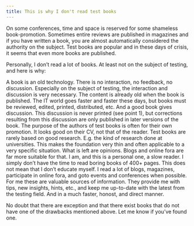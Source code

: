```yaml
---
title: This is why I don't read test books
---
```


On some conferences, time and space is reserved for some shameless book-promotion. Sometimes entire reviews are published in magazines and if you have written a book, you are almost automatically considered the authority on the subject. Test books are popular and in these days of crisis, it seems that even more books are published.

Personally, I don’t read a lot of books. At least not on the subject of testing, and here is why:

A book is an old technology. There is no interaction, no feedback, no discussion. Especially on the subject of testing, the interaction and discussion is very necessary.
The content is already old when the book is published. The IT world goes faster and faster these days, but books must be reviewed, edited, printed, distributed, etc. And a good book gives discussion. This discussion is never printed (see point 1), but corrections resulting from this discussion are only published in later versions of the book.
The purpose of the authors of test books is often for their own promotion. It looks good on their CV, not that of the reader.
Test books are rarely based on good research. E.g. the kind of research done at universities. This makes the foundation very thin and often applicable to a very specific situation. What is left are opinions. Blogs and online fora are far more suitable for that.
I am, and this is a personal one, a slow reader. I simply don’t have the time to read boring books of 400+ pages.
This does not mean that I don’t educate myself. I read a lot of blogs, magazines, participate in online fora, and goto events and conferences when possible. For me these are valuable sources of information. They provide me with tips, new insights, hints, etc., and keep me up-to-date with the latest from the testing field. And in a much faster, honost, and direct manner.

No doubt that there are exception and that there exist books that do not have one of the drawbacks mentioned above. Let me know if you’ve found one.